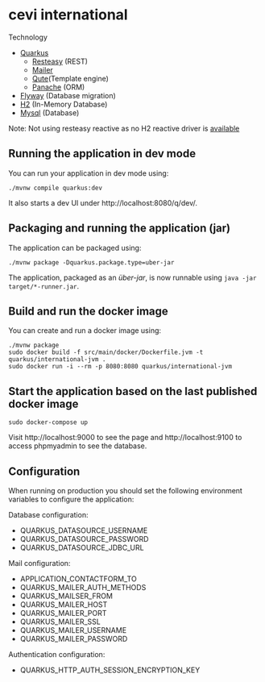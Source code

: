 # cevi international

Technology
* [Quarkus](https://quarkus.io)
  * [Resteasy](https://quarkus.io/guides/resteasy) (REST)
  * [Mailer](https://quarkus.io/guides/mailer-reference)
  * [Qute](https://quarkus.io/guides/qute)(Template engine)
  * [Panache](https://quarkus.io/guides/hibernate-orm-panache) (ORM)
* [Flyway](https://quarkus.io/guides/flyway) (Database migration)
* [H2](https://www.h2database.com) (In-Memory Database)
* [Mysql](https://www.mysql.com) (Database)

Note: Not using resteasy reactive as no H2 reactive driver is [available](https://github.com/quarkusio/quarkus/issues/20471)

## Running the application in dev mode

You can run your application in dev mode using:
```shell script
./mvnw compile quarkus:dev
```

It also starts a dev UI under http://localhost:8080/q/dev/.

## Packaging and running the application (jar)

The application can be packaged using:
```shell script
./mvnw package -Dquarkus.package.type=uber-jar
```

The application, packaged as an _über-jar_, is now runnable using `java -jar target/*-runner.jar`.

## Build and run the docker image

You can create and run a docker image using: 
```shell script
./mvnw package
sudo docker build -f src/main/docker/Dockerfile.jvm -t quarkus/international-jvm .
sudo docker run -i --rm -p 8080:8080 quarkus/international-jvm
```

## Start the application based on the last published docker image

```shell script
sudo docker-compose up
```

Visit http://localhost:9000 to see the page and http://localhost:9100 to access phpmyadmin to see the database.

## Configuration

When running on production you should set the following environment variables to configure the application:

Database configuration:
  * QUARKUS_DATASOURCE_USERNAME 
  * QUARKUS_DATASOURCE_PASSWORD 
  * QUARKUS_DATASOURCE_JDBC_URL

Mail configuration:
  * APPLICATION_CONTACTFORM_TO
  * QUARKUS_MAILER_AUTH_METHODS
  * QUARKUS_MAILSER_FROM
  * QUARKUS_MAILER_HOST
  * QUARKUS_MAILER_PORT
  * QUARKUS_MAILER_SSL
  * QUARKUS_MAILER_USERNAME
  * QUARKUS_MAILER_PASSWORD

Authentication configuration:
  * QUARKUS_HTTP_AUTH_SESSION_ENCRYPTION_KEY